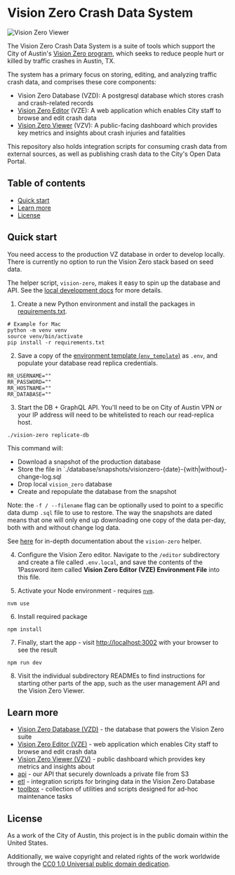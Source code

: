 # Vision Zero Crash Data System

![Vision Zero Viewer](docs/images/vzv.png)

The Vision Zero Crash Data System is a suite of tools which support the City of Austin's [Vision Zero program](https://www.austintexas.gov/department/vision-zero), which seeks to reduce people hurt or killed by traffic crashes in Austin, TX.

The system has a primary focus on storing, editing, and analyzing traffic crash data, and comprises these core components:

- Vision Zero Database (VZD): A postgresql database which stores crash and crash-related records
- [Vision Zero Editor](https://visionzero.austin.gov/editor) (VZE): A web application which enables City staff to browse and edit crash data
- [Vision Zero Viewer](https://visionzero.austin.gov/viewer) (VZV): A public-facing dashboard which provides key metrics and insights about crash injuries and fatalities

This repository also holds integration scripts for consuming crash data from external sources, as well as publishing crash data to the City's Open Data Portal.

## Table of contents

- [Quick start](#quick-start)
- [Learn more](#learn-more)
- [License](#license)

## Quick start

You need access to the production VZ database in order to develop locally. There is currently no option to run the Vision Zero stack based on seed data.

The helper script, `vision-zero`, makes it easy to spin up the database and API. See the [local development docs](docs/local_dev.md) for more details.

1. Create a new Python environment and install the packages in [requirements.txt](requirements.txt).

```shell
# Example for Mac
python -m venv venv
source venv/bin/activate
pip install -r requirements.txt
```

2. Save a copy of the [environment template (`env_template`)](env_template) as `.env`, and populate your database read replica credentials.

```shell
RR_USERNAME=""
RR_PASSWORD=""
RR_HOSTNAME=""
RR_DATABASE=""
```

3. Start the DB + GraphQL API. You'll need to be on City of Austin VPN _or_ your IP address will need to be whitelisted to reach our read-replica host.

```shell
./vision-zero replicate-db
```

This command will:

- Download a snapshot of the production database
- Store the file in `./database/snapshots/visionzero-{date}-{with|without}-change-log.sql
- Drop local `vision_zero` database
- Create and repopulate the database from the snapshot

Note: the `-f / --filename` flag can be optionally used to point to a specific data dump `.sql` file to use to restore. The way the snapshots are dated means that one will only end up downloading one copy of the data per-day, both with and without change log data.

See [here](docs/local_dev.md) for in-depth documentation about the `vision-zero` helper.

4. Configure the Vision Zero editor. Navigate to the `/editor` subdirectory and create a file called `.env.local`, and save the contents of the 1Password item called **Vision Zero Editor (VZE) Environment File** into this file.

5. Activate your Node environment - requires [`nvm`](https://github.com/nvm-sh/nvm).

```shell
nvm use
```

6. Install required package

```shell
npm install
```

7. Finally, start the app - visit [http://localhost:3002](http://localhost:3002) with your browser to see the result

```
npm run dev
```

8. Visit the individual subdirectory READMEs to find instructions for starting other parts of the app, such as the user management API and the Vision Zero Viewer.

## Learn more

- [Vision Zero Database (VZD)](./database/README.md) - the database that powers the Vision Zero suite
- [Vision Zero Editor (VZE)](./editor/README.md) - web application which enables City staff to browse and edit crash data
- [Vision Zero Viewer (VZV)](./viewer/README.md) - public dashboard which provides key metrics and insights about
- [api](./api/README.md) - our API that securely downloads a private file from S3
- [etl](./etl/README.md) - integration scripts for bringing data in the Vision Zero Database
- [toolbox](./toolbox/README.md) - collection of utilities and scripts designed for ad-hoc maintenance tasks

## License

As a work of the City of Austin, this project is in the public domain within the United States.

Additionally, we waive copyright and related rights of the work worldwide through the [CC0 1.0 Universal public domain dedication](https://creativecommons.org/publicdomain/zero/1.0/).
